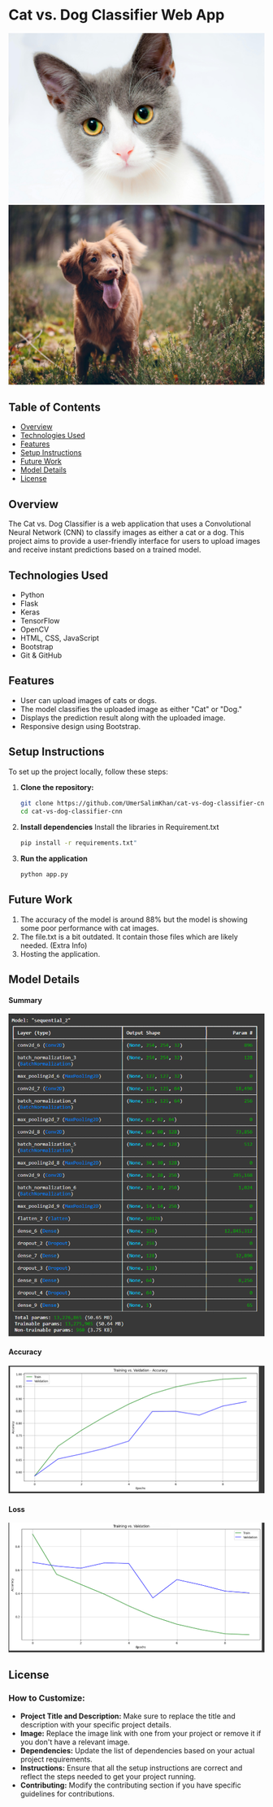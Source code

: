 # Cat vs. Dog Classifier Web App

![Cat vs. Dog Classifier](static/images/cat.jpg)
![Cat vs. Dog Classifier](static/images/dog.jpg)

## Table of Contents
- [Overview](#overview)
- [Technologies Used](#technologies-used)
- [Features](#features)
- [Setup Instructions](#setup-instructions)
- [Future Work](#future-work)
- [Model Details](#model-details)
- [License](#license)

## Overview
The Cat vs. Dog Classifier is a web application that uses a Convolutional Neural Network (CNN) to classify images as either a cat or a dog. This project aims to provide a user-friendly interface for users to upload images and receive instant predictions based on a trained model.

## Technologies Used
- Python
- Flask
- Keras
- TensorFlow
- OpenCV
- HTML, CSS, JavaScript
- Bootstrap
- Git & GitHub

## Features
- User can upload images of cats or dogs.
- The model classifies the uploaded image as either "Cat" or "Dog."
- Displays the prediction result along with the uploaded image.
- Responsive design using Bootstrap.

## Setup Instructions
To set up the project locally, follow these steps:

1. **Clone the repository:**
   ```bash
   git clone https://github.com/UmerSalimKhan/cat-vs-dog-classifier-cnn.git
   cd cat-vs-dog-classifier-cnn
   ```

2. **Install dependencies**
   Install the libraries in Requirement.txt
   ```bash
   pip install -r requirements.txt"
   ```

4. **Run the application**
   ```bash
   python app.py
   ```

## Future Work
1. The accuracy of the model is around 88% but the model is showing some poor performance with cat images.
2. The file.txt is a bit outdated. It contain those files which are likely needed. (Extra Info)
3. Hosting the application.

## Model Details
#### Summary
![Model Summary](static/Outputs/Model%20Summary.png)

#### Accuracy
![Model Accuracy](static/Outputs/Model%20Accuracy.png)

#### Loss
![Model Loss](static/Outputs/Model%20Loss.png)

## License 
### How to Customize:
- **Project Title and Description:** Make sure to replace the title and description with your specific project details.
- **Image:** Replace the image link with one from your project or remove it if you don't have a relevant image.
- **Dependencies:** Update the list of dependencies based on your actual project requirements.
- **Instructions:** Ensure that all the setup instructions are correct and reflect the steps needed to get your project running.
- **Contributing:** Modify the contributing section if you have specific guidelines for contributions.
